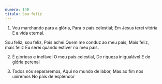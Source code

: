 ```yaml
---
numero: 140
titulo: Sou feliz
---
```

1. Vou marchando para a glória,
Para o país celestial;
Em Jesus terei vitória
E a vida eternal.

Sou feliz, sou feliz,
Pois achei Quem me conduz ao meu país;
Mais feliz, mais feliz
Eu serei quando estiver no meu país.

2. É glorioso e inefável
O meu país celestial,
De riqueza inigualável
E de glória perenal

3. Todos nós separaremos,
Aqui no mundo de labor,
Mas ao fim nos uniremos
No país de esplendor
